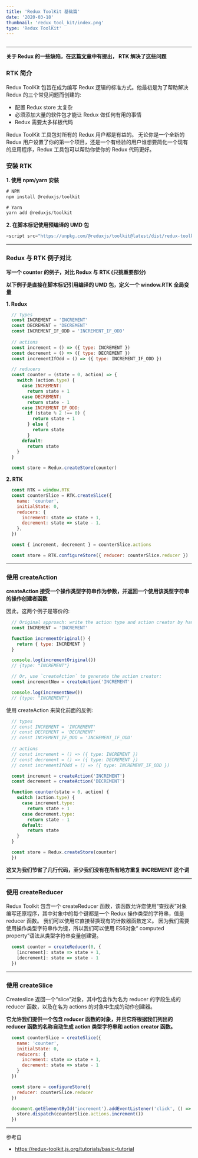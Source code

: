 ```yaml
---
title: 'Redux ToolKit 基础篇'
date: '2020-03-18'
thumbnail: 'redux_tool_kit/index.png'
type: 'Redux ToolKit'
---
```


```toc
```
---
**关于 Redux 的一些缺陷，在这篇[文章](https://github.com/dt-fe/weekly/blob/v2/056.%E7%B2%BE%E8%AF%BB%E3%80%8A%E9%87%8D%E6%96%B0%E6%80%9D%E8%80%83%20Redux%E3%80%8B.md)中有提出， RTK 解决了这些问题**
### RTK 简介

Redux ToolKit 包旨在成为编写 Redux 逻辑的标准方式。他最初是为了帮助解决 Redux 的三个常见问题而创建的:
  - 配置 Redux store 太复杂
  - 必须添加大量的软件包才能让 Redux 做任何有用的事情
  - Redux 需要太多样板代码

Redux ToolKit 工具包对所有的 Redux 用户都是有益的。 无论你是一个全新的 Redux 用户设置了你的第一个项目，还是一个有经验的用户谁想要简化一个现有的应用程序，Redux 工具包可以帮助你使你的 Redux 代码更好。

### 安装 RTK

**1. 使用 npm/yarn 安装**
```js
# NPM
npm install @reduxjs/toolkit

# Yarn
yarn add @reduxjs/toolkit
```
**2. 在脚本标记使用预编译的 UMD 包**
```js
<script src="https://unpkg.com/@reduxjs/toolkit@latest/dist/redux-toolkit.umd.js"></script>
```
---

### Redux 与 RTK 例子对比

**写一个 counter 的例子，对比 Redux 与 RTK (只挑重要部分)**

**以下例子是直接在脚本标记引用编译的 UMD 包，定义一个 window.RTK 全局变量**

**1. Redux**
```js
  // types
  const INCREMENT = 'INCREMENT'
  const DECREMENT = 'DECREMENT'
  const INCREMENT_IF_ODD = 'INCREMENT_IF_ODD'
  
  // actions
  const increment = () => ({ type: INCREMENT })
  const decrement = () => ({ type: DECREMENT })
  const incrementIfOdd = () => ({ type: INCREMENT_IF_ODD })

  // reducers
  const counter = (state = 0, action) => {
    switch (action.type) {
      case INCREMENT:
        return state + 1
      case DECREMENT:
        return state - 1
      case INCREMENT_IF_ODD:
        if (state % 2 !== 0) {
          return state + 1
        } else {
          return state
        }
      default:
        return state
    }
  }

  const store = Redux.createStore(counter)
```

**2. RTK**
```js
  const RTK = window.RTK
  const counterSlice = RTK.createSlice({
    name: 'counter',
    initialState: 0,
    reducers: {
      increment: state => state + 1,
      decrement: state => state - 1,
    },
  })

  const { increment, decrement } = counterSlice.actions

  const store = RTK.configureStore({ reducer: counterSlice.reducer })
```
---

### 使用 createAction

**createAction 接受一个操作类型字符串作为参数，并返回一个使用该类型字符串的操作创建者函数**

因此，这两个例子是等价的:

```js
  // Original approach: write the action type and action creator by hand
  const INCREMENT = 'INCREMENT'

  function incrementOriginal() {
    return { type: INCREMENT }
  }

  console.log(incrementOriginal())
  // {type: "INCREMENT"}

  // Or, use `createAction` to generate the action creator:
  const incrementNew = createAction('INCREMENT')

  console.log(incrementNew())
  // {type: "INCREMENT"}
```

使用 createAction 来简化前面的反例:

```js
  // types
  // const INCREMENT = 'INCREMENT'
  // const DECREMENT = 'DECREMENT'
  // const INCREMENT_IF_ODD = 'INCREMENT_IF_ODD'
  
  // actions
  // const increment = () => ({ type: INCREMENT })
  // const decrement = () => ({ type: DECREMENT })
  // const incrementIfOdd = () => ({ type: INCREMENT_IF_ODD })

  const increment = createAction('INCREMENT')
  const decrement = createAction('DECREMENT')

  function counter(state = 0, action) {
    switch (action.type) {
      case increment.type:
        return state + 1
      case decrement.type:
        return state - 1
      default:
        return state
    }
  }

  const store = Redux.createStore(counter)
  })
```
**这又为我们节省了几行代码，至少我们没有在所有地方重复 INCREMENT 这个词**

---

### 使用 createReducer

Redux Toolkit 包含一个 createReducer 函数，该函数允许您使用“查找表”对象编写还原程序，其中对象中的每个键都是一个 Redux 操作类型的字符串，值是 reducer 函数。 我们可以使用它直接替换现有的计数器函数定义。 因为我们需要使用操作类型字符串作为键，所以我们可以使用 ES6对象“ computed property”语法从类型字符串变量创建键。

```js
  const counter = createReducer(0, {
    [increment]: state => state + 1,
    [decrement]: state => state - 1
  })
```
---

### 使用 createSlice
Createslice 返回一个“slice”对象，其中包含作为名为 reducer 的字段生成的 reducer 函数，以及在名为 actions 的对象中生成的动作创建器。

**它允许我们提供一个包含 reducer 函数的对象，并且它将根据我们列出的 reducer 函数的名称自动生成 action 类型字符串和 action creator 函数。**

```js
  const counterSlice = createSlice({
    name: 'counter',
    initialState: 0,
    reducers: {
      increment: state => state + 1,
      decrement: state => state - 1
    }
  })

  const store = configureStore({
    reducer: counterSlice.reducer
  })

  document.getElementById('increment').addEventListener('click', () => {
    store.dispatch(counterSlice.actions.increment())
  })
```

---
参考自
- https://redux-toolkit.js.org/tutorials/basic-tutorial